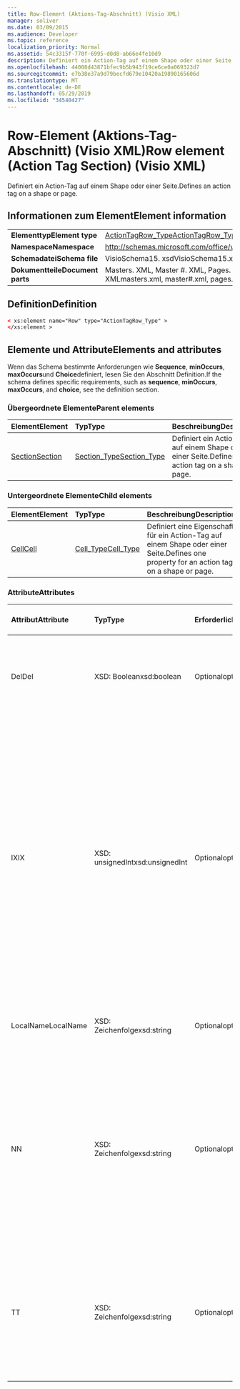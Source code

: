 ```yaml
---
title: Row-Element (Aktions-Tag-Abschnitt) (Visio XML)
manager: soliver
ms.date: 03/09/2015
ms.audience: Developer
ms.topic: reference
localization_priority: Normal
ms.assetid: 54c3315f-770f-6995-d0d8-ab66e4fe10d9
description: Definiert ein Action-Tag auf einem Shape oder einer Seite.
ms.openlocfilehash: 44008d43871bfec9b5b943f19ce6ce0a069323d7
ms.sourcegitcommit: e7b38e37a9d79becfd679e10420a19890165606d
ms.translationtype: MT
ms.contentlocale: de-DE
ms.lasthandoff: 05/29/2019
ms.locfileid: "34540427"
---
```

# <a name="row-element-action-tag-section-visio-xml"></a><span data-ttu-id="daef5-103">Row-Element (Aktions-Tag-Abschnitt) (Visio XML)</span><span class="sxs-lookup"><span data-stu-id="daef5-103">Row element (Action Tag Section) (Visio XML)</span></span>

<span data-ttu-id="daef5-104">Definiert ein Action-Tag auf einem Shape oder einer Seite.</span><span class="sxs-lookup"><span data-stu-id="daef5-104">Defines an action tag on a shape or page.</span></span>
  
## <a name="element-information"></a><span data-ttu-id="daef5-105">Informationen zum Element</span><span class="sxs-lookup"><span data-stu-id="daef5-105">Element information</span></span>

|||
|:-----|:-----|
|<span data-ttu-id="daef5-106">**Elementtyp**</span><span class="sxs-lookup"><span data-stu-id="daef5-106">**Element type**</span></span> <br/> |[<span data-ttu-id="daef5-107">ActionTagRow_Type</span><span class="sxs-lookup"><span data-stu-id="daef5-107">ActionTagRow_Type</span></span>](actiontagrow_type-complextypevisio-xml.md) <br/> |
|<span data-ttu-id="daef5-108">**Namespace**</span><span class="sxs-lookup"><span data-stu-id="daef5-108">**Namespace**</span></span> <br/> |http://schemas.microsoft.com/office/visio/2012/main  <br/> |
|<span data-ttu-id="daef5-109">**Schemadatei**</span><span class="sxs-lookup"><span data-stu-id="daef5-109">**Schema file**</span></span> <br/> |<span data-ttu-id="daef5-110">VisioSchema15. xsd</span><span class="sxs-lookup"><span data-stu-id="daef5-110">VisioSchema15.xsd</span></span>  <br/> |
|<span data-ttu-id="daef5-111">**Dokumentteile**</span><span class="sxs-lookup"><span data-stu-id="daef5-111">**Document parts**</span></span> <br/> |<span data-ttu-id="daef5-112">Masters. XML, Master #. XML, Pages. XML, Page #. XML</span><span class="sxs-lookup"><span data-stu-id="daef5-112">masters.xml, master#.xml, pages.xml, page#.xml</span></span>  <br/> |
   
## <a name="definition"></a><span data-ttu-id="daef5-113">Definition</span><span class="sxs-lookup"><span data-stu-id="daef5-113">Definition</span></span>

```XML
< xs:element name="Row" type="ActionTagRow_Type" >
</xs:element >
```

## <a name="elements-and-attributes"></a><span data-ttu-id="daef5-114">Elemente und Attribute</span><span class="sxs-lookup"><span data-stu-id="daef5-114">Elements and attributes</span></span>

<span data-ttu-id="daef5-115">Wenn das Schema bestimmte Anforderungen wie **Sequence**, **minOccurs**, **maxOccurs**und **Choice**definiert, lesen Sie den Abschnitt Definition.</span><span class="sxs-lookup"><span data-stu-id="daef5-115">If the schema defines specific requirements, such as **sequence**, **minOccurs**, **maxOccurs**, and **choice**, see the definition section.</span></span> 
  
### <a name="parent-elements"></a><span data-ttu-id="daef5-116">Übergeordnete Elemente</span><span class="sxs-lookup"><span data-stu-id="daef5-116">Parent elements</span></span>

|<span data-ttu-id="daef5-117">**Element**</span><span class="sxs-lookup"><span data-stu-id="daef5-117">**Element**</span></span>|<span data-ttu-id="daef5-118">**Typ**</span><span class="sxs-lookup"><span data-stu-id="daef5-118">**Type**</span></span>|<span data-ttu-id="daef5-119">**Beschreibung**</span><span class="sxs-lookup"><span data-stu-id="daef5-119">**Description**</span></span>|
|:-----|:-----|:-----|
|[<span data-ttu-id="daef5-120">Section</span><span class="sxs-lookup"><span data-stu-id="daef5-120">Section</span></span>](section-element-sheet_type-complextypevisio-xml.md) <br/> |[<span data-ttu-id="daef5-121">Section_Type</span><span class="sxs-lookup"><span data-stu-id="daef5-121">Section_Type</span></span>](section_type-complextypevisio-xml.md) <br/> |<span data-ttu-id="daef5-122">Definiert ein Action-Tag auf einem Shape oder einer Seite.</span><span class="sxs-lookup"><span data-stu-id="daef5-122">Defines an action tag on a shape or page.</span></span>  <br/> |
   
### <a name="child-elements"></a><span data-ttu-id="daef5-123">Untergeordnete Elemente</span><span class="sxs-lookup"><span data-stu-id="daef5-123">Child elements</span></span>

|<span data-ttu-id="daef5-124">**Element**</span><span class="sxs-lookup"><span data-stu-id="daef5-124">**Element**</span></span>|<span data-ttu-id="daef5-125">**Typ**</span><span class="sxs-lookup"><span data-stu-id="daef5-125">**Type**</span></span>|<span data-ttu-id="daef5-126">**Beschreibung**</span><span class="sxs-lookup"><span data-stu-id="daef5-126">**Description**</span></span>|
|:-----|:-----|:-----|
|[<span data-ttu-id="daef5-127">Cell</span><span class="sxs-lookup"><span data-stu-id="daef5-127">Cell</span></span>](cell-element-action-tag-sectionvisio-xml.md) <br/> |[<span data-ttu-id="daef5-128">Cell_Type</span><span class="sxs-lookup"><span data-stu-id="daef5-128">Cell_Type</span></span>](cell_type-complextypevisio-xml.md) <br/> |<span data-ttu-id="daef5-129">Definiert eine Eigenschaft für ein Action-Tag auf einem Shape oder einer Seite.</span><span class="sxs-lookup"><span data-stu-id="daef5-129">Defines one property for an action tag on a shape or page.</span></span>  <br/> |
   
### <a name="attributes"></a><span data-ttu-id="daef5-130">Attribute</span><span class="sxs-lookup"><span data-stu-id="daef5-130">Attributes</span></span>

|<span data-ttu-id="daef5-131">**Attribut**</span><span class="sxs-lookup"><span data-stu-id="daef5-131">**Attribute**</span></span>|<span data-ttu-id="daef5-132">**Typ**</span><span class="sxs-lookup"><span data-stu-id="daef5-132">**Type**</span></span>|<span data-ttu-id="daef5-133">**Erforderlich**</span><span class="sxs-lookup"><span data-stu-id="daef5-133">**Required**</span></span>|<span data-ttu-id="daef5-134">**Beschreibung**</span><span class="sxs-lookup"><span data-stu-id="daef5-134">**Description**</span></span>|<span data-ttu-id="daef5-135">**Mögliche Werte**</span><span class="sxs-lookup"><span data-stu-id="daef5-135">**Possible values**</span></span>|
|:-----|:-----|:-----|:-----|:-----|
|<span data-ttu-id="daef5-136">Del</span><span class="sxs-lookup"><span data-stu-id="daef5-136">Del</span></span>  <br/> |<span data-ttu-id="daef5-137">XSD: Boolean</span><span class="sxs-lookup"><span data-stu-id="daef5-137">xsd:boolean</span></span>  <br/> |<span data-ttu-id="daef5-138">Optional</span><span class="sxs-lookup"><span data-stu-id="daef5-138">optional</span></span>  <br/> |<span data-ttu-id="daef5-139">Gibt an, ob eine Zeile, die andernfalls von einem Master-Shape geerbt würde, gelöscht wurde.</span><span class="sxs-lookup"><span data-stu-id="daef5-139">Specifies whether a row that would otherwise be inherited from a master shape has been deleted.</span></span>  <br/> |<span data-ttu-id="daef5-140">Werte des XSD: Boolean-Typs.</span><span class="sxs-lookup"><span data-stu-id="daef5-140">Values of the xsd:boolean type.</span></span>  <br/> |
|<span data-ttu-id="daef5-141">IX</span><span class="sxs-lookup"><span data-stu-id="daef5-141">IX</span></span>  <br/> |<span data-ttu-id="daef5-142">XSD: unsignedInt</span><span class="sxs-lookup"><span data-stu-id="daef5-142">xsd:unsignedInt</span></span>  <br/> |<span data-ttu-id="daef5-143">Optional</span><span class="sxs-lookup"><span data-stu-id="daef5-143">optional</span></span>  <br/> |<span data-ttu-id="daef5-144">Gibt den 1-basierten Bezeichner für die Zeile an.</span><span class="sxs-lookup"><span data-stu-id="daef5-144">Specifies the one-based identifier for the row.</span></span> <span data-ttu-id="daef5-145">Es sollte eindeutigen und größer sein als andere Bezeichner im gleichen Abschnitt. Das IX-Attribut wird nur für die Abschnitte Character, Connection, Field, FillGradient, Geometry, Layer, LineGradient, Paragraph, Reviewer, Scratch und Tabs verwendet.</span><span class="sxs-lookup"><span data-stu-id="daef5-145">It should be unqiue and greater than other identifiers in the same section.The IX attribute is only used for the Character, Connection, Field, FillGradient, Geometry, Layer, LineGradient, Paragraph, Reviewer, Scratch, and Tabs sections.</span></span> <span data-ttu-id="daef5-146">Eine Zeile kann nur eines der Attribute IX oder N aufweisen.</span><span class="sxs-lookup"><span data-stu-id="daef5-146">A row can only have one of the IX or N attributes.</span></span>  <br/> |<span data-ttu-id="daef5-147">Werte des XSD: unsignedInt-Typs.</span><span class="sxs-lookup"><span data-stu-id="daef5-147">Values of the xsd:unsignedInt type.</span></span>  <br/> |
|<span data-ttu-id="daef5-148">LocalName</span><span class="sxs-lookup"><span data-stu-id="daef5-148">LocalName</span></span>  <br/> |<span data-ttu-id="daef5-149">XSD: Zeichenfolge</span><span class="sxs-lookup"><span data-stu-id="daef5-149">xsd:string</span></span>  <br/> |<span data-ttu-id="daef5-150">Optional</span><span class="sxs-lookup"><span data-stu-id="daef5-150">optional</span></span>  <br/> |<span data-ttu-id="daef5-151">Gibt den eindeutigen sprachenabhängigen Namen der Zeile an.</span><span class="sxs-lookup"><span data-stu-id="daef5-151">Specifies the unique language-dependent name of the row.</span></span>  <br/> |<span data-ttu-id="daef5-152">Werte des Typs XSD: String.</span><span class="sxs-lookup"><span data-stu-id="daef5-152">Values of the xsd:string type.</span></span>  <br/> |
|<span data-ttu-id="daef5-153">N</span><span class="sxs-lookup"><span data-stu-id="daef5-153">N</span></span>  <br/> |<span data-ttu-id="daef5-154">XSD: Zeichenfolge</span><span class="sxs-lookup"><span data-stu-id="daef5-154">xsd:string</span></span>  <br/> |<span data-ttu-id="daef5-155">Optional</span><span class="sxs-lookup"><span data-stu-id="daef5-155">optional</span></span>  <br/> |<span data-ttu-id="daef5-156">Gibt den eindeutigen sprachunabhängigen Namen der Zeile an. Das N-Attribut wird nur für die Abschnitte User, Property, Actions, Control, Connection, Hyperlink und ActionTag verwendet.</span><span class="sxs-lookup"><span data-stu-id="daef5-156">Specifies the unique language-independent name of the row.The N attribute is only used for the User, Property, Actions, Control, Connection, Hyperlink, and ActionTag sections.</span></span> <span data-ttu-id="daef5-157">Eine Zeile kann nur eines der Attribute IX oder N aufweisen.</span><span class="sxs-lookup"><span data-stu-id="daef5-157">A row can only have one of the IX or N attributes.</span></span>  <br/> |<span data-ttu-id="daef5-158">Werte des Typs XSD: String.</span><span class="sxs-lookup"><span data-stu-id="daef5-158">Values of the xsd:string type.</span></span>  <br/> |
|<span data-ttu-id="daef5-159">T</span><span class="sxs-lookup"><span data-stu-id="daef5-159">T</span></span>  <br/> |<span data-ttu-id="daef5-160">XSD: Zeichenfolge</span><span class="sxs-lookup"><span data-stu-id="daef5-160">xsd:string</span></span>  <br/> |<span data-ttu-id="daef5-161">Optional</span><span class="sxs-lookup"><span data-stu-id="daef5-161">optional</span></span>  <br/> |<span data-ttu-id="daef5-162">Gibt den Typ des geometrischen Pfads an, der durch die Zeile dargestellt wird und in der Geometrie Visualisierung verwendet wird.</span><span class="sxs-lookup"><span data-stu-id="daef5-162">Specifies the type of the geometric path represented by the row and used in geometry visualization.</span></span> <span data-ttu-id="daef5-163">Das T-Attribut wird nur für den Abschnitt "Geometry" verwendet.</span><span class="sxs-lookup"><span data-stu-id="daef5-163">The T attribute is only used for the Geometry section.</span></span>  <br/> |<span data-ttu-id="daef5-164">Werte des Typs XSD: String.</span><span class="sxs-lookup"><span data-stu-id="daef5-164">Values of the xsd:string type.</span></span>  <br/> |
   

